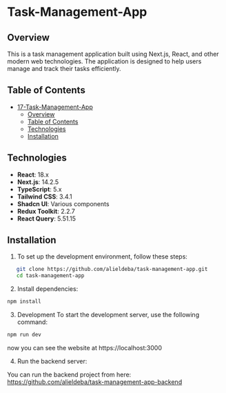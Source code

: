 # Task-Management-App

## Overview

This is a task management application built using Next.js, React, and other modern web technologies. The application is designed to help users manage and track their tasks efficiently.

## Table of Contents

- [17-Task-Management-App](#17-task-management-app)
  - [Overview](#overview)
  - [Table of Contents](#table-of-contents)
  - [Technologies](#technologies)
  - [Installation](#installation)

## Technologies

-   **React**: 18.x
-   **Next.js**: 14.2.5
-   **TypeScript**: 5.x
-   **Tailwind CSS**: 3.4.1
-   **Shadcn UI**: Various components
-   **Redux Toolkit**: 2.2.7
-   **React Query**: 5.51.15

## Installation

1. To set up the development environment, follow these steps:

```bash
   git clone https://github.com/alieldeba/task-management-app.git
   cd task-management-app
```

2. Install dependencies:

```bash
npm install
```

3. Development
To start the development server, use the following command:

```bash
npm run dev
```

now you can see the website at https://localhost:3000

4. Run the backend server:

You can run the backend project from here: https://github.com/alieldeba/task-management-app-backend
